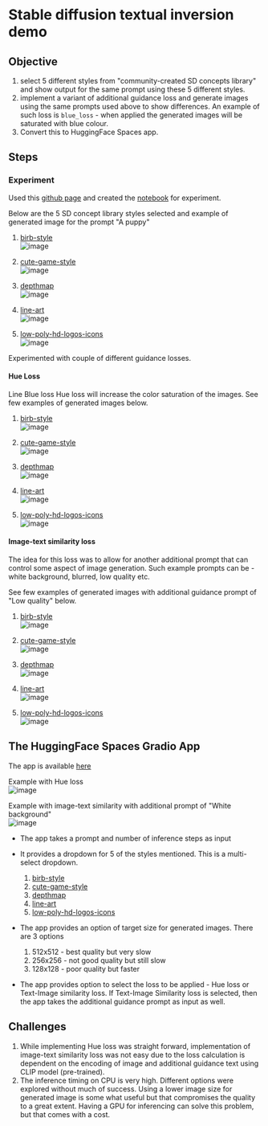 # Stable diffusion textual inversion demo

## Objective

1. select 5 different styles from "community-created SD concepts library" and show output for the same prompt using these 5 different styles.
2. implement a variant of additional guidance loss and generate images using the same prompts used above to show differences. An example of such loss is `blue_loss` - when applied the generated images will be saturated with blue colour.
3. Convert this to HuggingFace Spaces app.

## Steps

### Experiment

Used this [github page](https://github.com/fastai/diffusion-nbs/blob/master/Stable%20Diffusion%20Deep%20Dive.ipynb) and created the [notebook](https://github.com/sayanbanerjee32/stable-diffusion-textual-inversion-demo/blob/main/SD_textual_inversion_guidence.ipynb) for experiment.

Below are the 5 SD concept library styles selected and example of generated image for the prompt "A puppy"

1. [birb-style](https://huggingface.co/sd-concepts-library/birb-style)  
  ![image](https://github.com/user-attachments/assets/a94594b1-aca3-4baf-9bc9-3874711e5923)

3. [cute-game-style](https://huggingface.co/sd-concepts-library/cute-game-style)  
   ![image](https://github.com/user-attachments/assets/42187c70-97cd-4465-bd5e-f7fa7b3dd1bc)
   
5. [depthmap](https://huggingface.co/sd-concepts-library/depthmap)  
   ![image](https://github.com/user-attachments/assets/b4b870f9-8ff0-4a81-a104-3a5695864f1a)

6. [line-art](https://huggingface.co/sd-concepts-library/line-art)  
   ![image](https://github.com/user-attachments/assets/927a2a89-076b-43b4-8183-45489f098d1a)

8. [low-poly-hd-logos-icons](https://huggingface.co/sd-concepts-library/low-poly-hd-logos-icons)  
    ![image](https://github.com/user-attachments/assets/775f8674-3f13-4f6a-92c0-4b4e9a780f98)

Experimented with couple of different guidance losses.

#### Hue Loss
Line Blue loss Hue loss will increase the color saturation of the images. See few examples of generated images below.
1. [birb-style](https://huggingface.co/sd-concepts-library/birb-style)  
  ![image](https://github.com/user-attachments/assets/446b9f8f-4816-4049-8f78-b5e91ac74852)

3. [cute-game-style](https://huggingface.co/sd-concepts-library/cute-game-style)  
   ![image](https://github.com/user-attachments/assets/aacb9723-b98a-4322-8a3a-8daf22fab13f)

4. [depthmap](https://huggingface.co/sd-concepts-library/depthmap)  
   ![image](https://github.com/user-attachments/assets/d3e56f9c-87bb-411f-baba-c57c4f9cf7c2)

6. [line-art](https://huggingface.co/sd-concepts-library/line-art)  
   ![image](https://github.com/user-attachments/assets/ec34cf51-df5c-462a-9126-3d81b4012094)

8. [low-poly-hd-logos-icons](https://huggingface.co/sd-concepts-library/low-poly-hd-logos-icons)  
  ![image](https://github.com/user-attachments/assets/7c316a54-1771-44f3-953c-fdbac8742641)


#### Image-text similarity loss
The idea for this loss was to allow for another additional prompt that can control some aspect of image generation. Such example prompts can be - white background, blurred, low quality etc.

See few examples of generated images with additional guidance prompt of "Low quality" below.

1. [birb-style](https://huggingface.co/sd-concepts-library/birb-style)  
  ![image](https://github.com/user-attachments/assets/6129ce26-791d-4839-86e0-60a7f5b49119)

2. [cute-game-style](https://huggingface.co/sd-concepts-library/cute-game-style)  
   ![image](https://github.com/user-attachments/assets/ab83ac23-0e7a-45c0-b452-155c28161d59)

4. [depthmap](https://huggingface.co/sd-concepts-library/depthmap)  
   ![image](https://github.com/user-attachments/assets/d53f1276-985c-4d1c-a895-0ca55755cd04)

6. [line-art](https://huggingface.co/sd-concepts-library/line-art)  
   ![image](https://github.com/user-attachments/assets/542f26bb-b6a3-49e8-b446-acf538311765)

8. [low-poly-hd-logos-icons](https://huggingface.co/sd-concepts-library/low-poly-hd-logos-icons)  
  ![image](https://github.com/user-attachments/assets/a987e338-64de-4296-b2bd-31390817015d)

## The HuggingFace Spaces Gradio App

The app is available [here](https://huggingface.co/spaces/sayanbanerjee32/stable-diffusion-textual-inversion-demo)

Example with Hue loss  
![image](https://github.com/user-attachments/assets/baf27ccd-fc00-4431-8899-7bc320c89539)

Example with image-text similarity with additional prompt of "White background"  
![image](https://github.com/user-attachments/assets/2e29b5cd-b7d5-4e56-a28d-8ea8b144e5c0)


- The app takes a prompt and number of inference steps as input 
- It provides a dropdown for 5 of the styles mentioned. This is a multi-select dropdown.
  1. [birb-style](https://huggingface.co/sd-concepts-library/birb-style)  
  2. [cute-game-style](https://huggingface.co/sd-concepts-library/cute-game-style)  
  3. [depthmap](https://huggingface.co/sd-concepts-library/depthmap)  
  4. [line-art](https://huggingface.co/sd-concepts-library/line-art)  
  5. [low-poly-hd-logos-icons](https://huggingface.co/sd-concepts-library/low-poly-hd-logos-icons)  

- The app provides an option of target size for generated images. There are 3 options
  1. 512x512 - best quality but very slow
  2. 256x256 - not good quality but still slow 
  3. 128x128 - poor quality but faster
- The app provides option to select the loss to be applied - Hue loss or Text-Image similarity loss. If Text-Image Similarity loss is selected, then the app takes the additional guidance prompt as input as well.

## Challenges
1. While implementing Hue loss was straight forward, implementation of image-text similarity loss was not easy due to the loss calculation is dependent on the encoding of image and additional guidance text using CLIP model (pre-trained). 
2. The inference timing on CPU is very high. Different options were explored without much of success. Using a lower image size for generated image is some what useful but that compromises the quality to a great extent. Having a GPU for inferencing can solve this problem, but that comes with a cost.


